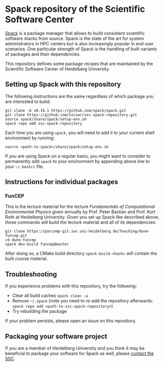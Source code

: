 # Spack repository of the Scientific Software Center

[Spack](https://github.com/spack/spack.git) is a package manager that
allows to build consistent scientific software stacks from source. Spack is the state of the
art for system administrators in HPC centers but is also increasingly popular
in end user scenarios. One particular strength of Spack is the handling of
built variants of packages and their dependencies.

This repository defines some package recipes that are maintained
by the Scientific Software Center of Heidelberg University.

## Setting up Spack with this repository

The following instructions are the same regardless of which package
you are interested to build:

```
git clone -b v0.16.1 https://github.com/spack/spack.git
git clone https://github.com/ssciwr/ssc-spack-repository.git
source spack/share/spack/setup-env.sh
spack repo add ssc-spack-repository
```

Each time you are using `spack`, you will need to add it to your
current shell environment by running:

```
source <path-to-spack>/share/spack/setup-env.sh
```

If you are using Spack on a regular basis, you might want to consider
to permanently add `spack` to your environment by appending above line
to your `~/.bashrc` file.

## Instructions for individual packages

### FunCEP

This is the lecture material for the lecture *Fundamentals of Computational Environmental Physics*
given annually by Prof. Peter Bastian and Prof. Kurt Roth at Heidelberg University. Given
you set up Spack like described above, these commands will build the lecture material and
all of its dependencies:

```
git clone https://parcomp-git.iwr.uni-heidelberg.de/Teaching/dune-funcep.git
cd dune-funcep
spack dev-build funcep@master
```

After doing so, a CMake build directory `spack-build-<hash>` will contain the built
course material.

## Troubleshooting

If you experience problems with this repository, try the following:

* Clear all build caches `spack clean -a`
* Remove `~/.spack` (note you need to re-add the repository afterwards: `spack repo add <path-to-ssc-spack-repository>`)
* Try rebuilding the package

If your problem persists, please open an issue on this repository.

## Packaging your software project

If you are a member of Heidelberg University and you think it may be beneficial
to package your software for Spack as well, please [contact the SSC](mailto:ssc@iwr.uni-heidelberg.de).
